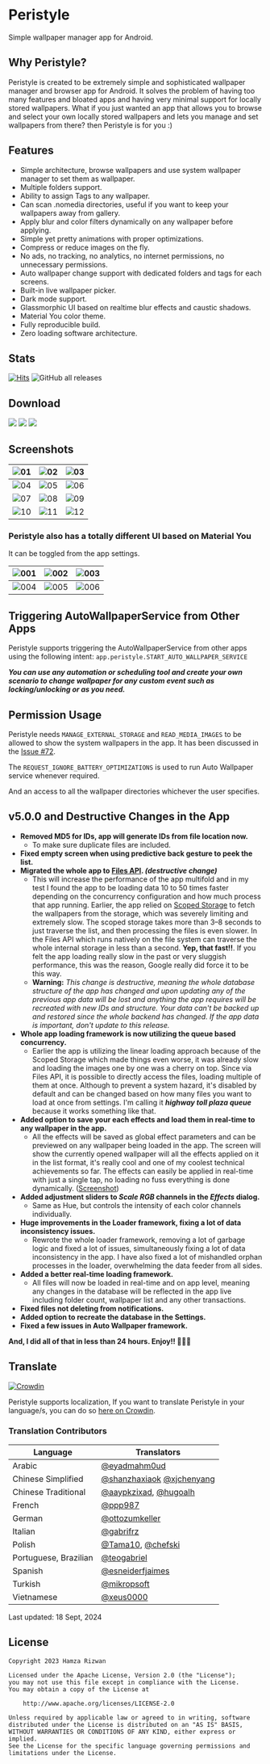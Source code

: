 # Peristyle

Simple wallpaper manager app for Android.

## Why Peristyle?

Peristyle is created to be extremely simple and sophisticated wallpaper manager and browser app
for Android. It solves the problem of having too many features and bloated apps and having
very minimal support for locally stored wallpapers. What if you just wanted an app that allows
you to browse and select your own locally stored wallpapers and lets you manage and set wallpapers
from there? then Peristyle is for you :)

## Features

- Simple architecture, browse wallpapers and use system wallpaper manager to set them as wallpaper.
- Multiple folders support.
- Ability to assign Tags to any wallpaper.
- Can scan .nomedia directories, useful if you want to keep your wallpapers away from gallery.
- Apply blur and color filters dynamically on any wallpaper before applying.
- Simple yet pretty animations with proper optimizations.
- Compress or reduce images on the fly.
- No ads, no tracking, no analytics, no internet permissions, no unnecessary permissions.
- Auto wallpaper change support with dedicated folders and tags for each screens.
- Built-in live wallpaper picker.
- Dark mode support.
- Glassmorphic UI based on realtime blur effects and caustic shadows.
- Material You color theme.
- Fully reproducible build.
- Zero loading software architecture.

## Stats

[![Hits](https://hits.seeyoufarm.com/api/count/incr/badge.svg?url=https%3A%2F%2Fgithub.com%2FHamza417%2FPeri&count_bg=%23292A28&title_bg=%23555555&icon=skyliner.svg&icon_color=%23E7E7E7&title=Visits&edge_flat=false)](https://hits.seeyoufarm.com)
![GitHub all releases](https://img.shields.io/github/downloads/Hamza417/Peri/total?label=Total%20Downloads&color=white)

## Download

[![](https://img.shields.io/github/v/release/Hamza417/Peristyle?color=181717&logo=github&label=GitHub%20Release)](https://github.com/Hamza417/Peristyle/releases/latest)
[![](https://img.shields.io/f-droid/v/app.simple.peri?logo=fdroid&logoColor=white&label=F-Droid&color=1976D2)](https://f-droid.org/en/packages/app.simple.peri/)
[![](https://img.shields.io/endpoint?url=https://apt.izzysoft.de/fdroid/api/v1/shield/app.simple.peri&logo=fdroid)](https://apt.izzysoft.de/fdroid/index/apk/app.simple.peri/)

## Screenshots

| ![01](./fastlane/metadata/android/en-US/images/phoneScreenshots/01.png) | ![02](./fastlane/metadata/android/en-US/images/phoneScreenshots/02.png) | ![03](./fastlane/metadata/android/en-US/images/phoneScreenshots/03.png) |
|:-----------------------------------------------------------------------:|:-----------------------------------------------------------------------:|:-----------------------------------------------------------------------:|
| ![04](./fastlane/metadata/android/en-US/images/phoneScreenshots/04.png) | ![05](./fastlane/metadata/android/en-US/images/phoneScreenshots/05.png) | ![06](./fastlane/metadata/android/en-US/images/phoneScreenshots/06.png) |
| ![07](./fastlane/metadata/android/en-US/images/phoneScreenshots/07.png) | ![08](./fastlane/metadata/android/en-US/images/phoneScreenshots/08.png) | ![09](./fastlane/metadata/android/en-US/images/phoneScreenshots/09.png) |
| ![10](./fastlane/metadata/android/en-US/images/phoneScreenshots/10.png) | ![11](./fastlane/metadata/android/en-US/images/phoneScreenshots/11.png) | ![12](./fastlane/metadata/android/en-US/images/phoneScreenshots/12.png) |

### Peristyle also has a totally different UI based on Material You

It can be toggled from the app settings.

| ![001](./screenshots/01.png) | ![002](./screenshots/02.png) | ![003](./screenshots/03.png) |
|:----------------------------:|:----------------------------:|:----------------------------:|
| ![004](./screenshots/04.png) | ![005](./screenshots/05.png) | ![006](./screenshots/06.gif) |

## Triggering AutoWallpaperService from Other Apps

Peristyle supports triggering the AutoWallpaperService from other apps using the following
intent: `app.peristyle.START_AUTO_WALLPAPER_SERVICE`

**_You can use any automation or scheduling tool and create your own scenario to change wallpaper for any custom event such as locking/unlocking or as you need._**

## Permission Usage

Peristyle needs `MANAGE_EXTERNAL_STORAGE` and `READ_MEDIA_IMAGES` to be allowed to show the system
wallpapers in the app.
It has been discussed in
the [Issue #72](https://github.com/Hamza417/Peristyle/issues/72#issuecomment-2357558761).

The `REQUEST_IGNORE_BATTERY_OPTIMIZATIONS` is used to run Auto Wallpaper service whenever required.

And an access to all the wallpaper directories whichever the user specifies.

## v5.0.0 and Destructive Changes in the App
- **Removed MD5 for IDs, app will generate IDs from file location now.**
  - To make sure duplicate files are included.
- **Fixed empty screen when using predictive back gesture to peek the list.**
- **Migrated the whole app to [Files API](https://docs.oracle.com/javase/8/docs/api/?java/io/File.html). _(destructive change)_**
  - This will increase the performance of the app multifold and in my test I found the app to be loading data 10 to 50 times faster depending on the concurrency configuration and how much process that app running. Earlier, the app relied on [Scoped Storage](https://source.android.com/docs/core/storage/scoped) to fetch the wallpapers from the storage, which was severely limiting and extremely slow. The scoped storage takes more than 3–8 seconds to just traverse the list, and then processing the files is even slower. In the Files API which runs natively on the file system can traverse the whole internal storage in less than a second. **Yep, that fast!!**. If you felt the app loading really slow in the past or very sluggish performance, this was the reason, Google really did force it to be this way.
  - **Warning:** _This change is destructive, meaning the whole database structure of the app has changed and upon updating any of the previous app data will be lost and anything the app requires will be recreated with new IDs and structure. Your data can't be backed up and restored since the whole backend has changed. If the app data is important, don't update to this release._
- **Whole app loading framework is now utilizing the queue based concurrency.**
  - Earlier the app is utilizing the linear loading approach because of the Scoped Storage which made things even worse, it was already slow and loading the images one by one was a cherry on top. Since via Files API, it is possible to directly access the files, loading multiple of them at once. Although to prevent a system hazard, it's disabled by default and can be changed based on how many files you want to load at once from settings. I'm calling it **_highway toll plaza queue_** because it works something like that.
- **Added option to save your each effects and load them in real-time to any wallpaper in the app.**
  - All the effects will be saved as global effect parameters and can be previewed on any wallpaper being loaded in the app. The screen will show the currently opened wallpaper will all the effects applied on it in the list format, it's really cool and one of my coolest technical achievements so far. The effects can easily be applied in real-time with just a single tap, no loading no fuss everything is done dynamically. ([Screenshot](https://github.com/Hamza417/Peristyle/blob/master/fastlane/metadata/android/en-US/images/phoneScreenshots/11.png))
- **Added adjustment sliders to _Scale RGB_ channels in the _Effects_ dialog.**
  - Same as Hue, but controls the intensity of each color channels individually.
- **Huge improvements in the **Loader** framework, fixing a lot of data inconsistency issues.**
  - Rewrote the whole loader framework, removing a lot of garbage logic and fixed a lot of issues, simultaneously fixing a lot of data inconsistency in the app. I have also fixed a lot of mishandled orphan processes in the loader, overwhelming the data feeder from all sides.
- **Added a better real-time loading framework.**
  - All files will now be loaded in real-time and on app level, meaning any changes in the database will be reflected in the app live including folder count, wallpaper list and any other transactions.
- **Fixed files not deleting from notifications.**
- **Added option to recreate the database in the Settings.**
- **Fixed a few issues in Auto Wallpaper framework.**

**And, I did all of that in less than 24 hours. Enjoy!! 🎉🎉😄**

## Translate

[![Crowdin](https://badges.crowdin.net/peristyle/localized.svg)](https://crowdin.com/project/peristyle)

Peristyle supports localization, If you want to
translate Peristyle in your language/s, you can do
so [here on Crowdin](https://crowdin.com/project/peristyle).

### Translation Contributors

| Language              | Translators                                                                                                     |
|-----------------------|-----------------------------------------------------------------------------------------------------------------|
| Arabic                | [@eyadmahm0ud](https://crowdin.com/profile/eyadmahm0ud)                                                         |
| Chinese Simplified    | [@shanzhaxiaok](https://crowdin.com/profile/shanzhaxiaok) [@xjchenyang](https://crowdin.com/profile/xjchenyang) |
| Chinese Traditional   | [@aaypkzixad](https://crowdin.com/profile/aaypkzixad), [@hugoalh](https://crowdin.com/profile/hugoalh)          |
| French                | [@ppp987](https://crowdin.com/profile/ppp987)                                                                   |
| German                | [@ottozumkeller](https://crowdin.com/profile/ottozumkeller)                                                     |
| Italian               | [@gabrifrz](https://crowdin.com/profile/gabrifrz)                                                               |
| Polish                | [@Tama10](https://crowdin.com/profile/tama10), [@chefski](https://crowdin.com/profile/chefski)                  |
| Portuguese, Brazilian | [@teogabriel](https://crowdin.com/profile/teogabriel)                                                           |
| Spanish               | [@esneiderfjaimes](https://crowdin.com/profile/esneiderfjaimes)                                                 |
| Turkish               | [@mikropsoft](https://crowdin.com/profile/mikropsoft)                                                           |
| Vietnamese            | [@xeus0000](https://crowdin.com/profile/xeus0000)                                                               |

Last updated: 18 Sept, 2024

## License

```
Copyright 2023 Hamza Rizwan

Licensed under the Apache License, Version 2.0 (the "License");
you may not use this file except in compliance with the License.
You may obtain a copy of the License at

    http://www.apache.org/licenses/LICENSE-2.0

Unless required by applicable law or agreed to in writing, software
distributed under the License is distributed on an "AS IS" BASIS,
WITHOUT WARRANTIES OR CONDITIONS OF ANY KIND, either express or implied.
See the License for the specific language governing permissions and
limitations under the License.
```
